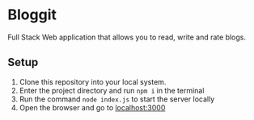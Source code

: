 # Bloggit
Full Stack Web application that allows you to read, write and rate blogs.

## Setup
1. Clone this repository into your local system.
2. Enter the project directory and run `npm i` in the terminal
3. Run the command `node index.js` to start the server locally
4. Open the browser and go to [localhost:3000](https://localhost:3000)
